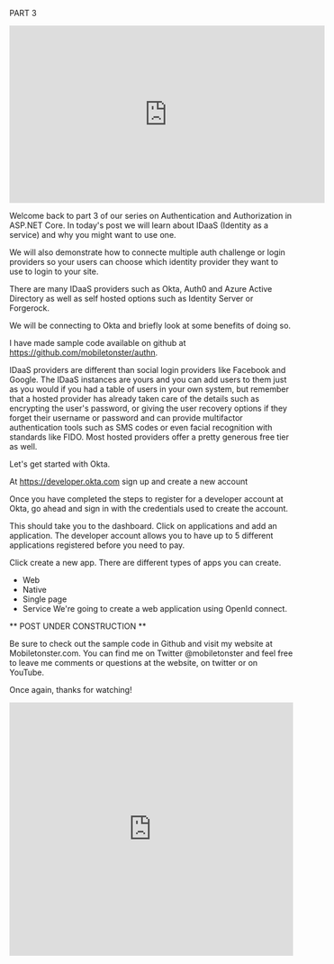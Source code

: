 PART 3

<iframe width="560" height="315" class="video-frame" src="https://www.youtube.com/embed/Cej_u3fb9rI" title="YouTube video player" frameborder="0" allow="accelerometer; autoplay; clipboard-write; encrypted-media; gyroscope; picture-in-picture" allowfullscreen></iframe>

Welcome back to part 3 of our series on Authentication and Authorization in ASP.NET Core. In today's post we will learn about IDaaS (Identity as a service) and why you might want to use one. 

We will also demonstrate how to connecte multiple auth challenge or login providers so your users can choose which identity provider they want to use to login to your site. 

There are many IDaaS providers such as Okta, Auth0 and Azure Active Directory as well as self hosted options such as Identity Server or Forgerock. 

We will be connecting to Okta and briefly look at some benefits of doing so.

I have made sample code available on github at  https://github.com/mobiletonster/authn.

IDaaS providers are different than social login providers like Facebook and Google. The IDaaS instances are yours and you can add users to them just as you would if you had a table of users in your own system, but remember that a hosted provider has already taken care of the details such as encrypting the user's password, or giving the user recovery options if they forget their username or password and can provide multifactor authentication tools such as SMS codes or even facial recognition with standards like FIDO. Most hosted providers offer a pretty generous free tier as well.

Let's get started with Okta.

At https://developer.okta.com  sign up and create a new account

Once you have completed the steps to register for a developer account at Okta, go ahead and sign in with the credentials used to create the account.

This should take you to the dashboard. Click on applications and add an application. The developer account allows you to have up to 5 different applications registered before you need to pay.

Click create a new app. There are different types of apps you can create.
 * Web
 * Native
 * Single page
 * Service
 We're going to create a web application using OpenId connect.

 ** POST UNDER CONSTRUCTION **

Be sure to check out the sample code in Github and visit my website at Mobiletonster.com. You can find me on Twitter @mobiletonster and feel free to leave me comments or questions at the website, on twitter or on YouTube.

Once again, thanks for watching!

<iframe width="100%" height="450px"  class="video-frame" src="https://linkto.run/p/SO9LHOAP" title="Part 4 Interest Poll" frameborder="0"></iframe>